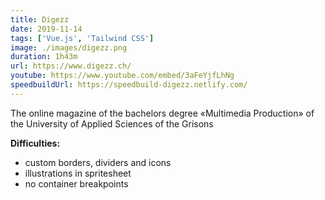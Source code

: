 ```yaml
---
title: Digezz
date: 2019-11-14
tags: ['Vue.js', 'Tailwind CSS']
image: ./images/digezz.png
duration: 1h43m
url: https://www.digezz.ch/
youtube: https://www.youtube.com/embed/3aFeYjfLhNg
speedbuildUrl: https://speedbuild-digezz.netlify.com/
---
```


The online magazine of the bachelors degree «Multimedia Production» of the University of Applied Sciences of the Grisons

**Difficulties:**

- custom borders, dividers and icons
- illustrations in spritesheet
- no container breakpoints